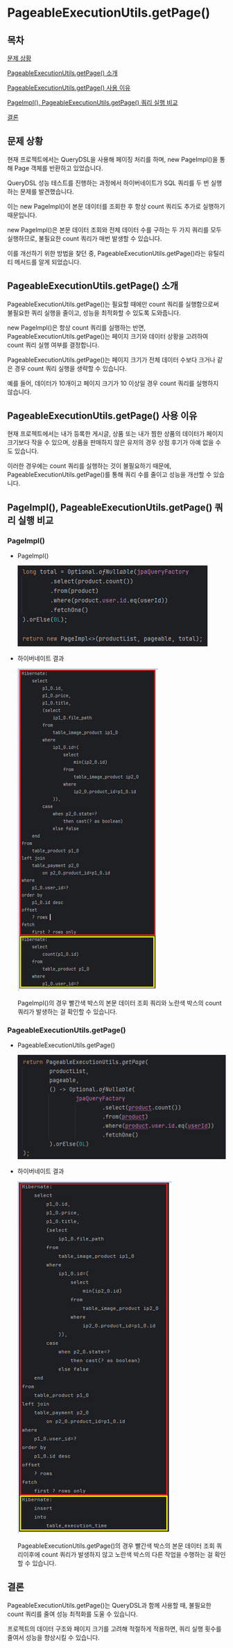 # PageableExecutionUtils.getPage()

## 목차

[문제 상황](#문제-상황)

[PageableExecutionUtils.getPage() 소개](#pageableexecutionutilsgetpage-소개)

[PageableExecutionUtils.getPage() 사용 이유](#pageableexecutionutilsgetpage-사용-이유)

[PageImpl(), PageableExecutionUtils.getPage() 쿼리 실행 비교](#pageimpl-pageableexecutionutilsgetpage-쿼리-실행-비교)

[결론](#결론)

## 문제 상황

현재 프로젝트에서는 QueryDSL을 사용해 페이징 처리를 하며, new PageImpl()을 통해 Page 객체를 반환하고 있었습니다.

QueryDSL 성능 테스트를 진행하는 과정에서 하이버네이트가 SQL 쿼리를 두 번 실행하는 문제를 발견했습니다.

이는 new PageImpl()이 본문 데이터를 조회한 후 항상 count 쿼리도 추가로 실행하기 때문입니다.

new PageImpl()은 본문 데이터 조회와 전체 데이터 수를 구하는 두 가지 쿼리를 모두 실행하므로, 불필요한 count 쿼리가 매번 발생할 수 있습니다.

이를 개선하기 위한 방법을 찾던 중, PageableExecutionUtils.getPage()라는 유틸리티 메서드를 알게 되었습니다.

## PageableExecutionUtils.getPage() 소개

PageableExecutionUtils.getPage()는 필요할 때에만 count 쿼리를 실행함으로써 불필요한 쿼리 실행을 줄이고, 성능을 최적화할 수 있도록 도와줍니다.

new PageImpl()은 항상 count 쿼리를 실행하는 반면, PageableExecutionUtils.getPage()는 페이지 크기와 데이터 상황을 고려하여 count 쿼리 실행 여부를 결정합니다.

PageableExecutionUtils.getPage()는 페이지 크기가 전체 데이터 수보다 크거나 같은 경우 count 쿼리 실행을 생략할 수 있습니다.

예를 들어, 데이터가 10개이고 페이지 크기가 10 이상일 경우 count 쿼리를 실행하지 않습니다.

## PageableExecutionUtils.getPage() 사용 이유

현재 프로젝트에서는 내가 등록한 게시글, 상품 또는 내가 찜한 상품의 데이터가 페이지 크기보다 작을 수 있으며, 상품을 판매하지 않은 유저의 경우 상점 후기가 아예 없을 수도 있습니다.

이러한 경우에는 count 쿼리를 실행하는 것이 불필요하기 때문에, PageableExecutionUtils.getPage()를 통해 쿼리 수를 줄이고 성능을 개선할 수 있습니다.

## PageImpl(), PageableExecutionUtils.getPage() 쿼리 실행 비교

### PageImpl()

- PageImpl()

  ![pageImpl.PNG](../images/pageImpl.PNG)

- 하이버네이트 결과

  ![pageImplCount.PNG](../images/pageImplCount.PNG)

  PageImpl()의 경우 빨간색 박스의 본문 데이터 조회 쿼리와 노란색 박스의 count 쿼리가 발생하는 걸 확인할 수 있습니다.

### PageableExecutionUtils.getPage()

- PageableExecutionUtils.getPage()

  ![pageableExecutionUtils.PNG](../images/pageableExecutionUtils.PNG)

- 하이버네이트 결과

  ![pageableExecutionUtilsCount.PNG](../images/pageableExecutionUtilsCount.PNG)

  PageableExecutionUtils.getPage()의 경우 빨간색 박스의 본문 데이터 조회 쿼리이후에 count 쿼리가 발생하지 않고 노란색 박스의 다른 작업을 수행하는 걸 확인할 수 있습니다.

## 결론

PageableExecutionUtils.getPage()는 QueryDSL과 함께 사용할 때, 불필요한 count 쿼리를 줄여 성능 최적화를 도울 수 있습니다.

프로젝트의 데이터 구조와 페이지 크기를 고려해 적절하게 적용하면, 쿼리 실행 횟수를 줄여서 성능을 향상시킬 수 있습니다.